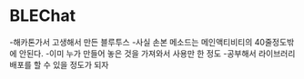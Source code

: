 # BLEChat
  -해카톤가서 고생해서 만든 블루투스
  -사실 손본 메소드는 메인액티비티의 40줄정도밖에 안된다.
  -이미 누가 만들어 놓은 것을 가져와서 사용만 한 정도 
  -공부해서 라이브러리 배포를 할 수 있을 정도가 되자
